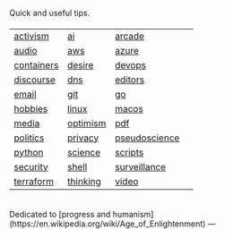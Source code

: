 Quick and useful tips.

<html lang="en">
<head>
  <meta charset="UTF-8">
  <meta name="viewport" content="width=device-width, initial-scale=1.0">
  <link rel="stylesheet" href="styles.css">
</head>

<body>
<h4>
<table>

<tr>
<td> <a href="activism/">activism</a> </td>
<td> <a href="ai/">ai</a> </td>
<td> <a href="arcade/">arcade</a> </td>
</tr>

<tr>
<td> <a href="audio/">audio</a> </td>
<td> <a href="aws/">aws</a> </td>
<td> <a href="azure/">azure</a> </td>
</tr>

<tr>
<td> <a href="containers">containers</a> </td>
<td> <a href="desire">desire</a> </td>
<td> <a href="devops">devops</a> </td>
</tr>

<tr>
<td> <a href="discourse/">discourse</a> </td>
<td> <a href="dns">dns</a> </td>
<td> <a href="editors/">editors</a> </td>
</tr>

<tr>
<td> <a href="email">email</a> </td>
<td> <a href="git">git</a> </td>
<td> <a href="go">go</a> </td>
</tr>

<tr>
<td> <a href="hobbies/">hobbies</a> </td>
<td> <a href="linux/">linux</a> </td>
<td> <a href="macos/">macos</a> </td>
</tr>

<tr>
<td> <a href="media/">media</a> </td>
<td> <a href="optimism/">optimism</a> </td>
<td> <a href="pdf/">pdf</a> </td>
</tr>

<tr>
<td> <a href="politics/">politics</a> </td>
<td> <a href="privacy/">privacy</a> </td>
<td> <a href="pseudoscience/">pseudoscience</a> </td>
</tr>

<tr>
<td> <a href="python/">python</a> </td>
<td> <a href="science/">science</a> </td>
<td> <a href="scripts/">scripts</a> </td>
</tr>

<tr>
<td> <a href="security/">security</a> </td>
<td> <a href="shell/">shell</a> </td>
<td> <a href="surveillance/">surveillance</a> </td>
</tr>

<tr>
<td> <a href="terraform/">terraform</a> </td>
<td> <a href="thinking/">thinking</a> </td>
<td> <a href="video/">video</a> </td>
<td> </td>
</tr>

</table>
</h4>
</body>

</html>

<br>
Dedicated to [progress and humanism](https://en.wikipedia.org/wiki/Age_of_Enlightenment) &mdash; <tips@que.one>
<br>
